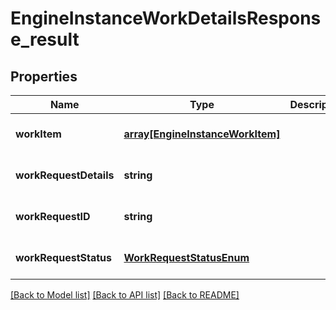 # EngineInstanceWorkDetailsResponse_result

## Properties
Name | Type | Description | Notes
------------ | ------------- | ------------- | -------------
**workItem** | [**array[EngineInstanceWorkItem]**](EngineInstanceWorkItem.md) |  | [optional] [default to null]
**workRequestDetails** | **string** |  | [optional] [default to null]
**workRequestID** | **string** |  | [optional] [default to null]
**workRequestStatus** | [**WorkRequestStatusEnum**](WorkRequestStatusEnum.md) |  | [optional] [default to null]

[[Back to Model list]](../README.md#documentation-for-models) [[Back to API list]](../README.md#documentation-for-api-endpoints) [[Back to README]](../README.md)


